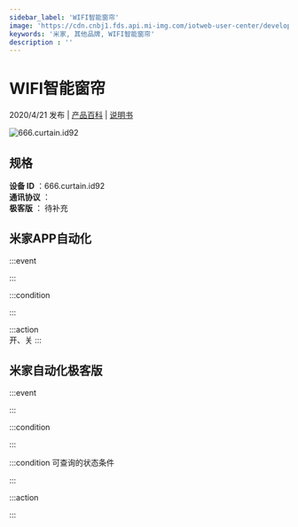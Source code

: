 ```yaml
---
sidebar_label: 'WIFI智能窗帘'
image: 'https://cdn.cnbj1.fds.api.mi-img.com/iotweb-user-center/developer_1679047723830SMIdYxW0.png?GalaxyAccessKeyId=AKVGLQWBOVIRQ3XLEW&Expires=9223372036854775807&Signature=J3Wq6umLksLXUF0VjnHzter68/c='
keywords: '米家, 其他品牌, WIFI智能窗帘'
description : ''
---
```

# WIFI智能窗帘

2020/4/21 发布 | [产品百科](https://home.mi.com/webapp/content/baike/product/index.html?model=666.curtain.id92/) | [说明书](https://home.mi.com/views/introduction.html?model=666.curtain.id92&region=cn)

![666.curtain.id92](https://cdn.cnbj1.fds.api.mi-img.com/iotweb-user-center/developer_1679047723830SMIdYxW0.png?GalaxyAccessKeyId=AKVGLQWBOVIRQ3XLEW&Expires=9223372036854775807&Signature=J3Wq6umLksLXUF0VjnHzter68/c=)

## 规格  
> 
**设备 ID** ：666.curtain.id92  
**通讯协议** ：  
**极客版**  ： 待补充 


## 米家APP自动化  

:::event  

:::

:::condition  

:::

:::action   
开、关
:::

## 米家自动化极客版  

:::event  

:::

:::condition  

:::

:::condition 可查询的状态条件  

:::

:::action  

:::

        
